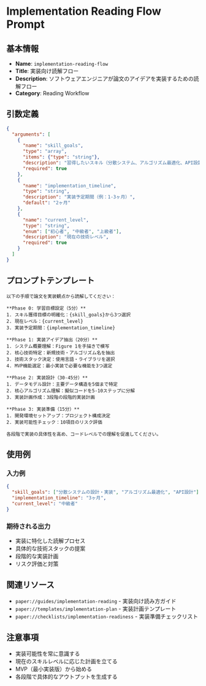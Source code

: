 # Implementation Reading Flow Prompt

## 基本情報

- **Name**: `implementation-reading-flow`
- **Title**: 実装向け読解フロー
- **Description**: ソフトウェアエンジニアが論文のアイデアを実装するための読解フロー
- **Category**: Reading Workflow

## 引数定義

```json
{
  "arguments": [
    {
      "name": "skill_goals",
      "type": "array",
      "items": {"type": "string"},
      "description": "習得したいスキル（分散システム、アルゴリズム最適化、API設計等）",
      "required": true
    },
    {
      "name": "implementation_timeline",
      "type": "string", 
      "description": "実装予定期間（例：1-3ヶ月）",
      "default": "2ヶ月"
    },
    {
      "name": "current_level",
      "type": "string",
      "enum": ["初心者", "中級者", "上級者"],
      "description": "現在の技術レベル",
      "required": true
    }
  ]
}
```

## プロンプトテンプレート

```
以下の手順で論文を実装観点から読解してください：

**Phase 0: 学習目標設定（5分）**
1. スキル獲得目標の明確化：{skill_goals}から3つ選択
2. 現在レベル：{current_level}
3. 実装予定期間：{implementation_timeline}

**Phase 1: 実装アイデア抽出（20分）**
1. システム概要理解：Figure 1を手描きで模写
2. 核心技術特定：新規技術・アルゴリズム名を抽出
3. 技術スタック決定：使用言語・ライブラリを選択
4. MVP機能選定：最小実装で必要な機能を3つ選定

**Phase 2: 実装設計（30-45分）**
1. データモデル設計：主要データ構造を5個まで特定
2. 核心アルゴリズム理解：擬似コードを5-10ステップに分解
3. 実装計画作成：3段階の段階的実装計画

**Phase 3: 実装準備（15分）**
1. 開発環境セットアップ：プロジェクト構成決定
2. 実装可能性チェック：10項目のリスク評価

各段階で実装の具体性を高め、コードレベルでの理解を促進してください。
```

## 使用例

### 入力例
```json
{
  "skill_goals": ["分散システムの設計・実装", "アルゴリズム最適化", "API設計"],
  "implementation_timeline": "3ヶ月",
  "current_level": "中級者"
}
```

### 期待される出力
- 実装に特化した読解プロセス
- 具体的な技術スタックの提案
- 段階的な実装計画
- リスク評価と対策

## 関連リソース

- `paper://guides/implementation-reading` - 実装向け読み方ガイド
- `paper://templates/implementation-plan` - 実装計画テンプレート
- `paper://checklists/implementation-readiness` - 実装準備チェックリスト

## 注意事項

- 実装可能性を常に意識する
- 現在のスキルレベルに応じた計画を立てる
- MVP（最小実装版）から始める
- 各段階で具体的なアウトプットを生成する
